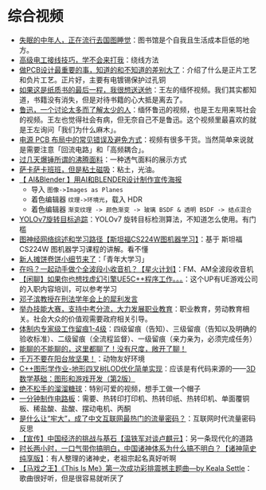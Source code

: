 # 综合视频

- [失眠的中年人，正在流行去国图睡觉](https://www.bilibili.com/video/BV1294y1B7To/?spm_id_from=333.1245.0.0&vd_source=b736aa3d7f0fdf47b59ea3021dc810ab)：图书馆是个自我且生活成本巨低的地方。
- [高级电工接线技巧，学不会来打我](https://www.bilibili.com/video/BV1p84y1n79M/?spm_id_from=333.1245.0.0&vd_source=b736aa3d7f0fdf47b59ea3021dc810ab)：绕线方法
- [做PCB设计最重要的事，知道的和不知道的差别大了](https://www.bilibili.com/video/BV1gY411v7xD/?spm_id_from=333.1245.0.0&vd_source=b736aa3d7f0fdf47b59ea3021dc810ab)：介绍了什么是正片工艺和负片工艺。正片好，主要有电镀锡保护过孔铜
- [如果这是纸质书的最后一程，我很想送送他](https://www.bilibili.com/video/BV1eF411d7PW/?spm_id_from=333.1245.0.0&vd_source=b736aa3d7f0fdf47b59ea3021dc810ab)：王左的缅怀视频。我们其实都知道，书籍没有消失，但是对待书籍的心大抵是离去了。
- [鲁迅，一个讨论太多而了解太少的人](https://www.bilibili.com/video/BV1am4y177i8/?spm_id_from=333.1007.top_right_bar_window_view_later.content.click&vd_source=b736aa3d7f0fdf47b59ea3021dc810ab)：缅怀鲁迅的视频，也是王左用来骂社会的视频。王左也觉得社会有病，但无奈自己不是鲁迅。这个视频里最喜欢的就是王左询问「我们为什么麻木」。
- [电源 PCB 布局中的常见错误及避免方式](https://www.bilibili.com/video/BV1CD4y1w7UX/?spm_id_from=333.1245.0.0&vd_source=b736aa3d7f0fdf47b59ea3021dc810ab)：视频有很多干货。当然简单来说就是需要注意「回流电路」和「高频耦合」。
- [过几天爆锤所谓的沸腾面料](https://www.bilibili.com/video/BV1Gu4y1e7Va/?spm_id_from=333.1245.0.0&vd_source=b736aa3d7f0fdf47b59ea3021dc810ab)：一种透气面料的展示方式
- [萨卡萨卡班班，但是粘土磁吸](https://www.bilibili.com/video/BV1CN411U7mx/?spm_id_from=333.1245.0.0&vd_source=b736aa3d7f0fdf47b59ea3021dc810ab)：粘土，光油。
- [【 AI&Blender 】用AI和BLENDER设计制作宣传海报](https://www.youtube.com/watch?v=WsWhVe6ogYY)
  - 导入 `图像->Images as Planes`
  - 着色编辑器 `纹理->环境光`，载入 HDR
  - 着色编辑器 `渐变纹理 -> 颜色渐变 -> 玻璃 BSDF & 透明 BSDF -> 结点混合` 
- [YOLOv7旋转目标追踪](https://www.bilibili.com/video/BV1q54y1A7Lu/?spm_id_from=333.1245.0.0&vd_source=b736aa3d7f0fdf47b59ea3021dc810ab)：YOLOv7 旋转目标检测算法，不知道怎么使用。有门槛
- [图神经网络综述和学习路径【斯坦福CS224W图机器学习】](https://www.bilibili.com/video/BV16v4y1b7x7/?spm_id_from=333.1245.0.0&vd_source=b736aa3d7f0fdf47b59ea3021dc810ab)：基于 斯坦福 CS224W 图机器学习课程的讲解。看不懂
- [新人摊饼卷饼小细节来了](https://www.bilibili.com/video/BV1qg4y1Q7po/?spm_id_from=333.1245.0.0&vd_source=b736aa3d7f0fdf47b59ea3021dc810ab)：「青年大学习」
- [在吗？一起动手做个全波段小收音机？【星火计划】](https://www.bilibili.com/list/watchlater?bvid=BV1Lv4y1E7tK&oid=570232139)：FM、AM全波段收音机
- [【闲聊】如果你也想找虚幻引擎UE5C++程序工作。。。](https://www.bilibili.com/video/BV1fu4y1j7Hv/?spm_id_from=333.999.0.0&vd_source=b736aa3d7f0fdf47b59ea3021dc810ab)：这个UP有UE游戏公司的入职内容培训，可以参考学习
- [邓子滨教授在刑法学年会上的犀利发言](https://www.bilibili.com/video/BV1LB4y1d7JQ/?spm_id_from=333.999.0.0&vd_source=b736aa3d7f0fdf47b59ea3021dc810ab)
- [举办技能大赛，支持中考分流，大力发展职业教育](https://www.bilibili.com/video/BV1Rh4y1h78f/?spm_id_from=333.1245.0.0&vd_source=b736aa3d7f0fdf47b59ea3021dc810ab)：职业教育，劳动教育相关。社会大众的价值观需要政府相关引导。
- [体制内专家级工作留痕1-4级](https://www.bilibili.com/video/BV1KC411Y7Qx/?spm_id_from=333.1007.tianma.13-3-49.click&vd_source=b736aa3d7f0fdf47b59ea3021dc810ab)：四级留痕（告知）、三级留痕（告知以及明确的验收标准）、二级留痕（全流程监督）、一级留痕（亲力亲为，必须完成任务）
- [能聊的不能聊的，这里都聊了！没有尺度，敞开了聊！](https://www.bilibili.com/video/BV1az421X7B2/?spm_id_from=333.1245.0.0&vd_source=b736aa3d7f0fdf47b59ea3021dc810ab)
- [千万不要在阳台放坚果！](https://www.bilibili.com/video/BV1H2421c7rZ/?spm_id_from=333.1007.tianma.3-2-8.click&vd_source=b736aa3d7f0fdf47b59ea3021dc810ab)：动物友好环境
- [C++图形学作业-地形四叉树LOD优化简单实现](https://www.bilibili.com/video/BV1YA4m1c7ah/?spm_id_from=333.788.recommend_more_video.-1&vd_source=b736aa3d7f0fdf47b59ea3021dc810ab)：应该是有代码来源的——[3D数学基础：图形和游戏开发（第2版）](https://product.dangdang.com/28552828.html)
- [绝不松手的溜溜糖球](https://www.bilibili.com/video/BV1pC411L7kJ/?spm_id_from=333.1245.0.0&vd_source=b736aa3d7f0fdf47b59ea3021dc810ab)：特别可爱的视频，想手工做一个帽子
- [一分钟制作电路板](https://www.bilibili.com/video/BV1dF41127qr/?buvid=XU0D10701D6618587DE0844E4701C9FF448DF&from_spmid=united.player-video-detail.relatedvideo.0&is_story_h5=false&mid=YXXhfUoekNrv6GqxhqibMw%3D%3D&p=1&plat_id=116&share_from=ugc&share_medium=android&share_plat=android&share_session_id=e7ecdd9a-05de-4f75-bd6e-39e84fa445f7&share_source=COPY&share_tag=s_i&spmid=united.player-video-detail.0.0&timestamp=1711898658&unique_k=vIB3Zb6&up_id=213206285&vd_source=b736aa3d7f0fdf47b59ea3021dc810ab)：需要、热转印打印机、热转印纸、热转印机、单面覆铜板、稀盐酸、盐酸、摆动电机、丙酮
- [是什么让“牢大”，成了中文互联网最热门的流量密码？](https://www.bilibili.com/video/BV1pf42127MT/?spm_id_from=333.788.recommend_more_video.-1&vd_source=b736aa3d7f0fdf47b59ea3021dc810ab)：互联网时代流量密码反思
- [【宣传】中国经济的挑战与基石【温铁军对谈卢麒元】](https://www.bilibili.com/video/BV1Sw4m1a72U/?spm_id_from=333.1007.top_right_bar_window_dynamic.content.click&vd_source=b736aa3d7f0fdf47b59ea3021dc810ab)：另一条现代化的道路
- [时长两小时，一口气带你搞明白，中国诸神体系为什么搞不明白？【诸神简史纯享版】](https://www.bilibili.com/video/BV1SJ4m1T7c1/?t=6&spm_id_from=333.1007.tianma.1-1-1.click&vd_source=b736aa3d7f0fdf47b59ea3021dc810ab)：有人整理的诸神史，老祖宗起名真好听啊
- [【马戏之王】《This Is Me》第一次成功彩排震撼主题曲—by Keala Settle](https://www.bilibili.com/video/BV1rW411H7xm/?share_source=copy_web&vd_source=9fc47b63ad1f716c72b5d4de0c6a803b)：歌曲很好听，但是很容易就听厌了

